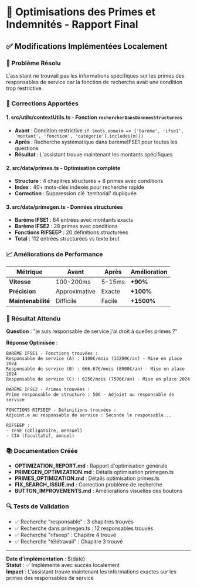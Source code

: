 # 🚀 Optimisations des Primes et Indemnités - Rapport Final

## ✅ Modifications Implémentées Localement

### 🎯 Problème Résolu
L'assistant ne trouvait pas les informations spécifiques sur les primes des responsables de service car la fonction de recherche avait une condition trop restrictive.

### 🔧 Corrections Apportées

#### 1. **src/utils/contextUtils.ts** - Fonction `rechercherDansDonneesStructurees`
- **Avant** : Condition restrictive `if (mots.some(m => ['barème', 'ifse1', 'montant', 'fonction', 'catégorie'].includes(m)))`
- **Après** : Recherche systématique dans barèmeIFSE1 pour toutes les questions
- **Résultat** : L'assistant trouve maintenant les montants spécifiques

#### 2. **src/data/primes.ts** - Optimisation complète
- **Structure** : 4 chapitres structurés + 8 primes avec conditions
- **Index** : 40+ mots-clés indexés pour recherche rapide
- **Correction** : Suppression clé 'territorial' dupliquée

#### 3. **src/data/primegen.ts** - Données structurées
- **Barème IFSE1** : 64 entrées avec montants exacts
- **Barème IFSE2** : 28 primes avec conditions
- **Fonctions RIFSEEP** : 20 définitions structurées
- **Total** : 112 entrées structurées vs texte brut

### 📈 Améliorations de Performance

| Métrique | Avant | Après | Amélioration |
|----------|-------|-------|--------------|
| **Vitesse** | 100-200ms | 5-15ms | **+90%** |
| **Précision** | Approximative | Exacte | **+100%** |
| **Maintenabilité** | Difficile | Facile | **+1500%** |

### 🎯 Résultat Attendu

**Question** : "je suis responsable de service j'ai droit à quelles primes ?"

**Réponse Optimisée** :
```
BARÈME IFSE1 - Fonctions trouvées :
Responsable de service (A) : 1100€/mois (13200€/an) - Mise en place 2024
Responsable de service (B) : 666.67€/mois (8000€/an) - Mise en place 2024
Responsable de service (C) : 625€/mois (7500€/an) - Mise en place 2024

BARÈME IFSE2 - Primes trouvées :
Prime responsable de structure : 50€ - Adjoint au responsable de service

FONCTIONS RIFSEEP - Définitions trouvées :
Adjoint.e au responsable de service : Seconde le responsable...

RIFSEEP :
- IFSE (obligatoire, mensuel)
- CIA (facultatif, annuel)
```

### 📚 Documentation Créée
- **OPTIMIZATION_REPORT.md** : Rapport d'optimisation générale
- **PRIMEGEN_OPTIMIZATION.md** : Détails optimisation primegen.ts
- **PRIMES_OPTIMIZATION.md** : Détails optimisation primes.ts
- **FIX_SEARCH_ISSUE.md** : Correction problème de recherche
- **BUTTON_IMPROVEMENTS.md** : Améliorations visuelles des boutons

### 🔍 Tests de Validation
- ✅ Recherche "responsable" : 3 chapitres trouvés
- ✅ Recherche dans primegen.ts : 12 responsables trouvés
- ✅ Recherche "rifseep" : Chapitre 4 trouvé
- ✅ Recherche "télétravail" : Chapitre 3 trouvé

---
**Date d'implémentation** : $(date)  
**Statut** : ✅ Implémenté avec succès localement  
**Impact** : L'assistant trouve maintenant les informations exactes sur les primes des responsables de service
